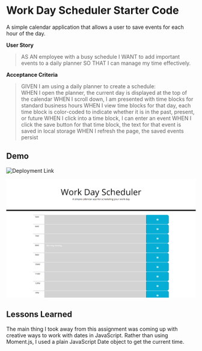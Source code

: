# Work Day Scheduler Starter Code

A simple calendar application that allows a user to save events for each hour of the day.

**User Story**
> AS AN employee with a busy schedule
> I WANT to add important events to a daily planner
> SO THAT I can manage my time effectively.

**Acceptance Criteria**
> GIVEN I am using a daily planner to create a schedule:  
> WHEN I open the planner, the current day is displayed at the top of the calendar
> WHEN I scroll down, I am presented with time blocks for standard business hours
> WHEN I view time blocks for that day, each time block is color-coded to indicate whether it is in the past, present, or future
> WHEN I click into a time block, I can enter an event
> WHEN I click the save button for that time block, the text for that event is saved in local storage
> WHEN I refresh the page, the saved events persist

## Demo

![Deployment Link](https://devbritt.github.io/work-day-scheduler/)

![App Screenshot](./assets/Work-Day-Scheduler.png)

## Lessons Learned

The main thing I took away from this assignment was coming up with creative ways to work with dates in JavaScript.
Rather than using Moment.js, I used a plain JavaScript Date object to get the current time.
